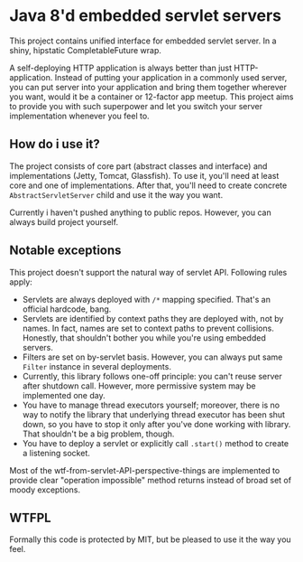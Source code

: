 # Java 8'd embedded servlet servers

This project contains unified interface for embedded servlet server.
In a shiny, hipstatic CompletableFuture wrap.

A self-deploying HTTP application is always better than just 
HTTP-application. Instead of putting your application in a commonly used
server, you can put server into your application and bring them together
wherever you want, would it be a container or 12-factor app meetup. This
project aims to provide you with such superpower and let you switch your
server implementation whenever you feel to.

## How do i use it?

The project consists of core part (abstract classes and interface) and
implementations (Jetty, Tomcat, Glassfish). To use it, you'll need at
least core and one of implementations. After that, you'll need to create
concrete `AbstractServletServer` child and use it the way you want.

Currently i haven't pushed anything to public repos. However, you can
always build project yourself.

## Notable exceptions

This project doesn't support the natural way of servlet API. Following
rules apply:

- Servlets are always deployed with `/*` mapping specified. That's an 
official hardcode, bang.
- Servlets are identified by context paths they are deployed with, not 
by names. In fact, names are set to context paths to prevent collisions.
Honestly, that shouldn't bother you while you're using embedded servers.
- Filters are set on by-servlet basis. However, you can always put same 
`Filter` instance in several deployments.
- Currently, this library follows one-off principle: you can't reuse 
server after shutdown call. However, more permissive system may be 
implemented one day.
- You have to manage thread executors yourself; moreover, there is no 
way to notify the library that underlying thread executor has been shut 
down, so you have to stop it only after you've done working with 
library. That shouldn't be a big problem, though.
- You have to deploy a servlet or explicitly call `.start()` method to
create a listening socket.

Most of the wtf-from-servlet-API-perspective-things are implemented to
provide clear "operation impossible" method returns instead of broad set
of moody exceptions.

## WTFPL

Formally this code is protected by MIT, but be pleased to use it the way
you feel.